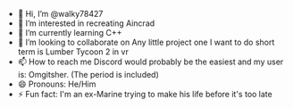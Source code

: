 - 👋 Hi, I’m @walky78427
- 👀 I’m interested in recreating Aincrad
- 🌱 I’m currently learning C++
- 💞️ I’m looking to collaborate on Any little project one I want to do short term is Lumber Tycoon 2 in vr
- 📫 How to reach me Discord would probably be the easiest and my user is: Omgitsher. (The period is included)
- 😄 Pronouns: He/Him
- ⚡ Fun fact: I'm an ex-Marine trying to make his life before it's too late

<!---
walky78427/walky78427 is a ✨ special ✨ repository because its `README.md` (this file) appears on your GitHub profile.
You can click the Preview link to take a look at your changes.
--->
